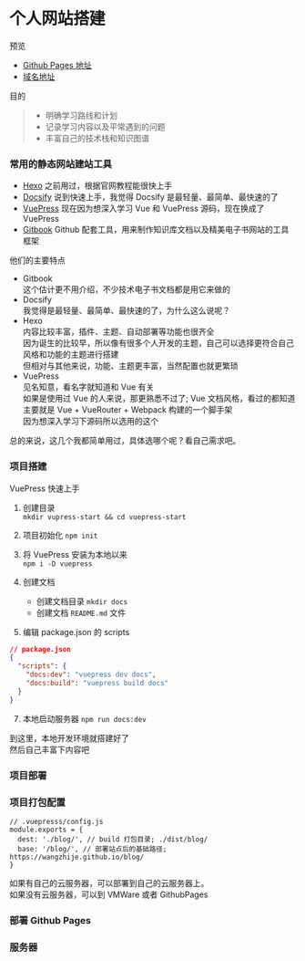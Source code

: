 # 个人网站搭建

预览

- [Github Pages 地址](https://wangzhije.github.io/blog/)
- [域名地址](http://wangzhijie.top/blog/)

目的

> - 明确学习路线和计划
> - 记录学习内容以及平常遇到的问题
> - 丰富自己的技术栈和知识图谱

### 常用的静态网站建站工具

- <a href="https://hexo.io/zh-cn/" target="_blank">Hexo</a> 之前用过，根据官网教程能很快上手
- <a href="https://docsify.js.org/" target="_blank">Docsify</a> 说到快速上手，我觉得 Docsify 是最轻量、最简单、最快速的了
- <a href="https://vuepress.vuejs.org/zh/" target="_blank">VuePress</a> 现在因为想深入学习 Vue 和 VuePress 源码，现在换成了 VuePress
- <a href="https://github.com/GitbookIO/gitbook" target="_blank">Gitbook</a> Github 配套工具，用来制作知识库文档以及精美电子书网站的工具框架

他们的主要特点

- Gitbook  
  这个估计更不用介绍，不少技术电子书文档都是用它来做的
- Docsify  
  我觉得是最轻量、最简单、最快速的了，为什么这么说呢？
- Hexo  
  内容比较丰富，插件、主题、自动部署等功能也很齐全  
  因为诞生的比较早，所以像有很多个人开发的主题，自己可以选择更符合自己风格和功能的主题进行搭建  
  但相对与其他来说，功能、主题更丰富，当然配置也就更繁琐
- VuePress  
  见名知意，看名字就知道和 Vue 有关  
  如果是使用过 Vue 的人来说，那更熟悉不过了; Vue 文档风格，看过的都知道  
  主要就是 Vue + VueRouter + Webpack 构建的一个脚手架  
  因为想深入学习下源码所以选用的这个

总的来说，这几个我都简单用过，具体选哪个呢？看自己需求吧。

### 项目搭建

VuePress 快速上手

1. 创建目录  
   `mkdir vupress-start && cd vuepress-start`
2. 项目初始化
   `npm init`
3. 将 VuePress 安装为本地以来  
   `npm i -D vuepress`
4. 创建文档

   - 创建文档目录 `mkdir docs`
   - 创建文档 `README.md` 文件

5. 编辑 package.json 的 scripts

```json
// package.json
{
  "scripts": {
    "docs:dev": "vuepress dev docs",
    "docs:build": "vuepress build docs"
  }
}
```

7. 本地启动服务器 `npm run docs:dev`

到这里，本地开发环境就搭建好了  
然后自己丰富下内容吧

### 项目部署

### 项目打包配置

```JS
// .vuepresss/config.js
module.exports = {
  dest: './blog/', // build 打包目录; ./dist/blog/
  base: '/blog/', // 部署站点后的基础路径; https://wangzhije.github.io/blog/
}
```

如果有自己的云服务器，可以部署到自己的云服务器上。  
如果没有云服务器，可以到 VMWare 或者 GithubPages

### 部署 Github Pages

### 服务器
